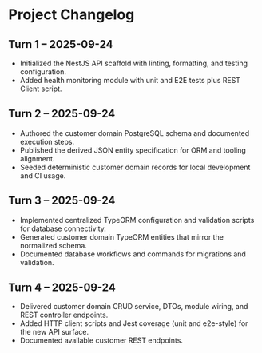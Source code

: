# Project Changelog

## Turn 1 – 2025-09-24
- Initialized the NestJS API scaffold with linting, formatting, and testing configuration.
- Added health monitoring module with unit and E2E tests plus REST Client script.

## Turn 2 – 2025-09-24
- Authored the customer domain PostgreSQL schema and documented execution steps.
- Published the derived JSON entity specification for ORM and tooling alignment.
- Seeded deterministic customer domain records for local development and CI usage.

## Turn 3 – 2025-09-24
- Implemented centralized TypeORM configuration and validation scripts for database connectivity.
- Generated customer domain TypeORM entities that mirror the normalized schema.
- Documented database workflows and commands for migrations and validation.

## Turn 4 – 2025-09-24
- Delivered customer domain CRUD service, DTOs, module wiring, and REST controller endpoints.
- Added HTTP client scripts and Jest coverage (unit and e2e-style) for the new API surface.
- Documented available customer REST endpoints.
